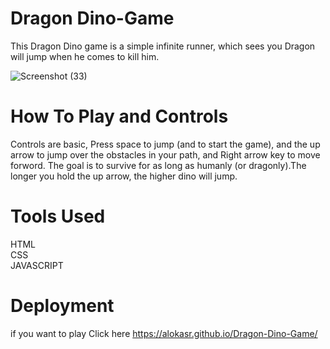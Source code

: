 # Dragon Dino-Game

This Dragon Dino game is a simple infinite runner, which sees you Dragon will jump when he comes to kill him.

![Screenshot (33)](https://user-images.githubusercontent.com/71480401/112309189-11360480-8cc9-11eb-85cd-4afa3d2770f7.png)

# How To Play and Controls

Controls are basic, Press space to jump (and to start the game), and the up arrow to jump over the obstacles in your path, and Right arrow key to move forword. The goal is to survive for as long as humanly (or dragonly).The longer you hold the up arrow, the higher dino will jump.

# Tools Used


HTML  
CSS  
JAVASCRIPT


# Deployment
 if you want to play Click here  https://alokasr.github.io/Dragon-Dino-Game/
